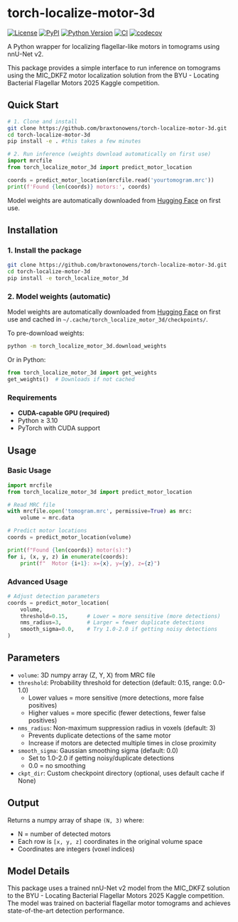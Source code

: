 # torch-localize-motor-3d

[![License](https://img.shields.io/pypi/l/torch-localize-motor-3d.svg?color=green)](https://github.com/braxtonowens/torch-localize-motor-3d/raw/main/LICENSE)
[![PyPI](https://img.shields.io/pypi/v/torch-localize-motor-3d.svg?color=green)](https://pypi.org/project/torch-localize-motor-3d)
[![Python Version](https://img.shields.io/pypi/pyversions/torch-localize-motor-3d.svg?color=green)](https://python.org)
[![CI](https://github.com/braxtonowens/torch-localize-motor-3d/actions/workflows/ci.yml/badge.svg)](https://github.com/braxtonowens/torch-localize-motor-3d/actions/workflows/ci.yml)
[![codecov](https://codecov.io/gh/braxtonowens/torch-localize-motor-3d/branch/main/graph/badge.svg)](https://codecov.io/gh/braxtonowens/torch-localize-motor-3d)

A Python wrapper for localizing flagellar-like motors in tomograms using nnU-Net v2.

This package provides a simple interface to run inference on tomograms using the MIC_DKFZ motor localization solution from the BYU - Locating Bacterial Flagellar Motors 2025 Kaggle competition.

## Quick Start

```bash
# 1. Clone and install
git clone https://github.com/braxtonowens/torch-localize-motor-3d.git
cd torch-localize-motor-3d
pip install -e . #this takes a few minutes
```

```python
# 2. Run inference (weights download automatically on first use)
import mrcfile
from torch_localize_motor_3d import predict_motor_location

coords = predict_motor_location(mrcfile.read('yourtomogram.mrc'))
print(f'Found {len(coords)} motors:', coords)
```

Model weights are automatically downloaded from [Hugging Face](https://huggingface.co/braxtonowens/torch_localize_motor_3d_weights) on first use.

## Installation

### 1. Install the package

```bash
git clone https://github.com/braxtonowens/torch-localize-motor-3d.git
cd torch-localize-motor-3d
pip install -e torch_localize_motor_3d
```

### 2. Model weights (automatic)

Model weights are automatically downloaded from [Hugging Face](https://huggingface.co/braxtonowens/torch_localize_motor_3d_weights) on first use and cached in `~/.cache/torch_localize_motor_3d/checkpoints/`.

To pre-download weights:
```bash
python -m torch_localize_motor_3d.download_weights
```

Or in Python:
```python
from torch_localize_motor_3d import get_weights
get_weights()  # Downloads if not cached
```

### Requirements
- **CUDA-capable GPU (required)**
- Python ≥ 3.10
- PyTorch with CUDA support

## Usage

### Basic Usage

```python
import mrcfile
from torch_localize_motor_3d import predict_motor_location

# Read MRC file
with mrcfile.open('tomogram.mrc', permissive=True) as mrc:
    volume = mrc.data

# Predict motor locations
coords = predict_motor_location(volume)

print(f"Found {len(coords)} motor(s):")
for i, (x, y, z) in enumerate(coords):
    print(f"  Motor {i+1}: x={x}, y={y}, z={z}")
```

### Advanced Usage

```python
# Adjust detection parameters
coords = predict_motor_location(
    volume,
    threshold=0.15,      # Lower = more sensitive (more detections)
    nms_radius=3,        # Larger = fewer duplicate detections
    smooth_sigma=0.0,    # Try 1.0-2.0 if getting noisy detections
)
```

## Parameters

- `volume`: 3D numpy array (Z, Y, X) from MRC file
- `threshold`: Probability threshold for detection (default: 0.15, range: 0.0-1.0)
  - Lower values = more sensitive (more detections, more false positives)
  - Higher values = more specific (fewer detections, fewer false positives)
- `nms_radius`: Non-maximum suppression radius in voxels (default: 3)
  - Prevents duplicate detections of the same motor
  - Increase if motors are detected multiple times in close proximity
- `smooth_sigma`: Gaussian smoothing sigma (default: 0.0)
  - Set to 1.0-2.0 if getting noisy/duplicate detections
  - 0.0 = no smoothing
- `ckpt_dir`: Custom checkpoint directory (optional, uses default cache if None)

## Output

Returns a numpy array of shape `(N, 3)` where:
- N = number of detected motors
- Each row is `[x, y, z]` coordinates in the original volume space
- Coordinates are integers (voxel indices)

## Model Details

This package uses a trained nnU-Net v2 model from the MIC_DKFZ solution to the BYU - Locating Bacterial Flagellar Motors 2025 Kaggle competition. The model was trained on bacterial flagellar motor tomograms and achieves state-of-the-art detection performance.
